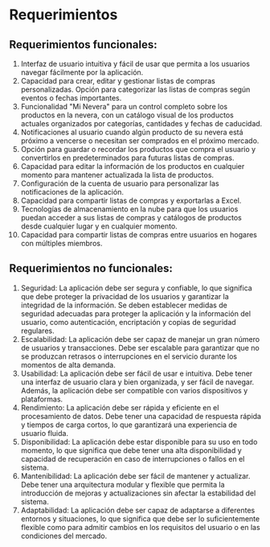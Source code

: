 # Requerimientos

## Requerimientos funcionales:

 1. Interfaz de usuario intuitiva y fácil de usar que permita a los
    usuarios navegar fácilmente por la aplicación.
 2. Capacidad para crear, editar y gestionar listas de compras
    personalizadas. Opción para categorizar las listas de compras según
    eventos o fechas importantes.
 3. Funcionalidad "Mi Nevera" para un control completo sobre los
    productos en la nevera, con un catálogo visual de los productos
    actuales organizados por categorías, cantidades y fechas de
    caducidad.
 4. Notificaciones al usuario cuando algún producto de su nevera está
    próximo a vencerse o necesitan ser comprados en el próximo mercado.
 5. Opción para guardar o recordar los productos que compra el usuario y
    convertirlos en predeterminados para futuras listas de compras.
 6. Capacidad para editar la información de los productos en cualquier
    momento para mantener actualizada la lista de productos.
 7. Configuración de la cuenta de usuario para personalizar las
    notificaciones de la aplicación.
 8. Capacidad para compartir listas de compras y exportarlas a Excel.
 9. Tecnologías de almacenamiento en la nube para que los usuarios
    puedan acceder a sus listas de compras y catálogos de productos
    desde cualquier lugar y en cualquier momento.
 10. Capacidad para compartir listas de compras entre usuarios en
     hogares con múltiples miembros.

## Requerimientos no funcionales:

 1. Seguridad: La aplicación debe ser segura y confiable, lo que
    significa que debe proteger la privacidad de los usuarios y
    garantizar la integridad de la información. Se deben establecer
    medidas de seguridad adecuadas para proteger la aplicación y la
    información del usuario, como autenticación, encriptación y copias
    de seguridad regulares.
 2. Escalabilidad: La aplicación debe ser capaz de manejar un gran
    número de usuarios y transacciones. Debe ser escalable para
    garantizar que no se produzcan retrasos o interrupciones en el
    servicio durante los momentos de alta demanda.
 3. Usabilidad: La aplicación debe ser fácil de usar e intuitiva. Debe
    tener una interfaz de usuario clara y bien organizada, y ser fácil
    de navegar. Además, la aplicación debe ser compatible con varios
    dispositivos y plataformas.
 4. Rendimiento: La aplicación debe ser rápida y eficiente en el
    procesamiento de datos. Debe tener una capacidad de respuesta rápida
    y tiempos de carga cortos, lo que garantizará una experiencia de
    usuario fluida.
 5. Disponibilidad: La aplicación debe estar disponible para su uso en
    todo momento, lo que significa que debe tener una alta
    disponibilidad y capacidad de recuperación en caso de interrupciones
    o fallos en el sistema.
 6. Mantenibilidad: La aplicación debe ser fácil de mantener y
    actualizar. Debe tener una arquitectura modular y flexible que
    permita la introducción de mejoras y actualizaciones sin afectar la
    estabilidad del sistema.
 7. Adaptabilidad: La aplicación debe ser capaz de adaptarse a
    diferentes entornos y situaciones, lo que significa que debe ser lo
    suficientemente flexible como para admitir cambios en los requisitos
    del usuario o en las condiciones del mercado.
